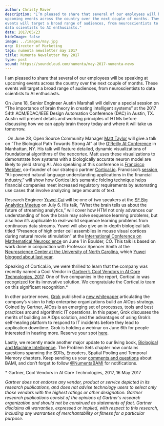 ```yaml
---
author: Christy Maver
description: "I’m pleased to share that several of our employees will be speaking at
upcoming events across the country over the next couple of months. These
events will target a broad range of audiences, from neuroscientists to
data scientists to AI enthusiasts."
date: 2017/05/23
hideImage: false
image: ../images/may.jpg
org: Director of Marketing
tags: numenta newsletter may 2017
title: Numenta Newsletter May 2017
type: post
sound: https://soundcloud.com/numenta/may-2017-numenta-news
---
```


I am pleased to share that several of our employees will be speaking at
upcoming events across the country over the next couple of months. These
events will target a broad range of audiences, from neuroscientists to
data scientists to AI enthusiasts.


On June 18, Senior Engineer Austin Marshall will deliver a special session
on “The importance of brain theory in creating intelligent systems” at the 2017
54th ACM/EDAC/IEEE Design Automation Conference (DAC) in Austin, TX. Austin
will present details and working principles of HTMs before discussing how we
can apply brain theory today and where it will take us tomorrow.

 
On June 28, Open Source Community Manager [Matt Taylor](https://twitter.com/rhyolight)
will give a talk on “The Biological Path Towards Strong AI” at the
[O’Reilly AI Conference](/company/events/2017/06/28/oreilly-nyc/) in Manhattan, NY.
His talk will feature detailed, dynamic visualizations of foundational
algorithms of the neocortex. Matt uses these visualizations to demonstrate how
systems with a biologically accurate neuron model are likely to yield strong AI.
Also speaking at this conference is [Francisco Webber](https://www.linkedin.com/in/franciscoeduardodesousawebber/?ppe=1),
co-founder of our strategic partner [Cortical.io](http://www.cortical.io).
Francisco’s [session](https://conferences.oreilly.com/artificial-intelligence/ai-ny/public/schedule/detail/59280),
“AI-powered natural language understanding applications in the financial
industry,” will show how Cortical<!---->.io’s semantic folding technique helps
financial companies meet increased regulatory requirements by automating use
cases that involve analyzing large amounts of text.


Research Engineer [Yuwei Cui](https://twitter.com/ywcui) will be one of two
speakers at the [SF Big Analytics Meetup](/company/events/2017/07/06/sf-big-analytics/)
on July 6. His talk, “What the brain tells us about the future of streaming
analytics,” will cover how HTM not only advances our understanding of how the
brain may solve sequence learning problems, but also how it’s applicable to
real-world sequence learning problems from continuous data streams. Yuwei will
also give an in-depth biological talk titled “Presence of high order cell
assemblies in mouse visual cortices during natural movie stimulation” at the
[International Conference on Mathematical Neuroscience](/company/events/2017/06/01/icmns/)
on June 1 in Boulder, CO. This talk is based on work done in conjunction with
Professor Spencer Smith at the [Neuroscience Center at the University of North Carolina](https://www.med.unc.edu/neuroscience),
which [Yuwei blogged about last year](/blog/2016/12/09/visit-to-neuroscience-labs-at-mpfi-and-unc/).


Speaking of Cortical.io, we were thrilled to learn that the company was recently
named a Cool Vendor in [Gartner’s Cool Vendors in AI Core Technologies, 2017](https://www.gartner.com/doc/3714236).
One of five companies in the report, Cortical.io was recognized for its
innovative solution. We congratulate the Cortical.io team on this significant
recognition.\*


In other partner news, [Grok](http://www.grokstream.com) published a [new whitepaper](http://wp.grokstream.com/aiops)
articulating the company’s vision to help enterprise organizations build an
AIOps strategy. Coined by Gartner, AIOps is an emerging set of processes, tools
and best practices around algorithmic IT operations. In this paper, Grok
discusses the merits of building an AIOps solution, and the advantages of using
Grok’s self-healing platform to respond to IT incidents before they lead to
application downtime. Grok is holding a webinar on June 6th for people interested
in hearing more. Reserve your spot [here](http://event.grokstream.com/webinar-aiops).


Lastly, we recently made another major update to our living book, [Biological and Machine Intelligence](/resources/biological-and-machine-intelligence/).
The Problem Sets chapter now contains questions spanning the SDRs, Encoders,
Spatial Pooling and Temporal Memory chapters. Keep sending us your [comments and questions](https://numenta.wufoo.com/forms/biological-and-machine-intelligence-bami/)
about BAMI, and don’t forget to follow [@NumentaBAMI](https://twitter.com/NumentaBAMI)
for notifications.


\* Gartner, Cool Vendors in AI Core Technologies, 2017, 16 May 2017

*Gartner does not endorse any vendor, product or service depicted in its
research publications, and does not advise technology users to select
only those vendors with the highest ratings or other designation.
Gartner research publications consist of the opinions of Gartner's
research organization and should not be construed as statements of fact.
Gartner disclaims all warranties, expressed or implied, with respect to
this research, including any warranties of merchantability or fitness
for a particular purpose*.

